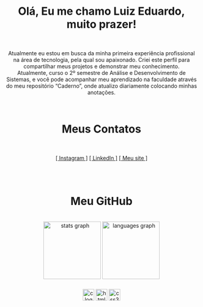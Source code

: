 <h1 align="center">Olá, Eu me chamo Luiz Eduardo, muito prazer!</h1>
<br>

<p align="center">Atualmente eu estou em busca da minha primeira experiência profissional na área de tecnologia, pela qual sou apaixonado. Criei este perfil para compartilhar meus projetos e demonstrar meu conhecimento.<br>
Atualmente, curso o 2º semestre de Análise e Desenvolvimento de Sistemas, e você pode acompanhar meu aprendizado na faculdade através do meu repositório “Caderno”, onde atualizo diariamente colocando minhas anotações.</p> 

<br>

<h1 align="center"> Meus Contatos </h1>
<br>

<div align="center">
  
  <a href="https://www.instagram.com/luiz.eduardosf" target="_blank">[ Instagram ]</a>
  <a href="https://www.linkedin.com/in/luiz-eduardo-sf/" target="_blank">[ LinkedIn ]</a>
  <a href="https://luiz-eduardo-sf.netlify.app/" target="_blank">[ Meu site ]</a>

</div>

<br>
<br>

<h1 align="center">Meu GitHub</h1>
<br>


<div align="center">
  <img src="https://github-readme-stats.vercel.app/api?username=Luiz-Eduardo-SF&hide_title=false&hide_rank=false&show_icons=true&include_all_commits=true&count_private=true&disable_animations=false&theme=dracula&locale=en&hide_border=false" height="150" alt="stats graph"  />
  <img src="https://github-readme-stats.vercel.app/api/top-langs?username=Luiz-Eduardo-SF&locale=en&hide_title=false&layout=compact&card_width=320&langs_count=5&theme=dracula&hide_border=false" height="150" alt="languages graph"  />
</div>

###

<div align="center">
  <img src="https://cdn.jsdelivr.net/gh/devicons/devicon/icons/c/c-plain.svg" height="30" alt="c logo"  />
  <img src="https://cdn.jsdelivr.net/gh/devicons/devicon/icons/html5/html5-plain.svg" height="30" alt="html5 logo"  />
  <img src="https://cdn.jsdelivr.net/gh/devicons/devicon/icons/css3/css3-plain.svg" height="30" alt="css3 logo"  />
</div>


